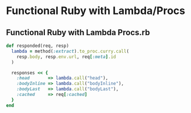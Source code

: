# Functional Ruby with Lambda/Procs

## Functional Ruby with Lambda Procs.rb

```ruby
def responded(req, resp)
  lambda = method(:extract).to_proc.curry.call(
    resp.body, resp.env.url, req[:meta].id
  )

  responses << {
    :head       => lambda.call("head"),
    :bodyInline => lambda.call("bodyInline"),
    :bodyLast   => lambda.call("bodyLast"),
    :cached     => req[:cached]
  }
end
```

